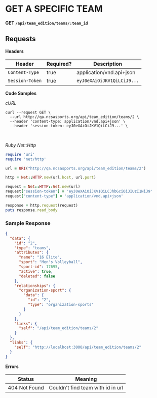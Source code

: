 # GET A SPECIFIC TEAM

**GET `/api/team_edition/teams/:team_id`**


## Requests

**Headers**

| Header          | Required? | Description                |
|-----------------|-----------|----------------------------|
| `Content-Type`  | true      | application/vnd.api+json   |
| `Session-Token` | true      | `eyJ0eXAiOiJKV1QiLCiJ9...` |


**Code Samples**

_cURL_

```shell
curl --request GET \
  --url http://qa.ncsasports.org/api/team_edition/teams/2 \
  --header 'content-type: application/vnd.api+json' \
  --header 'session-token: eyJ0eXAiOiJKV1QiLCiJ9...' \
```

<br>

_Ruby Net::Http_

```ruby
require 'uri'
require 'net/http'

url = URI("http://qa.ncsasports.org/api/team_edition/teams/2")

http = Net::HTTP.new(url.host, url.port)

request = Net::HTTP::Get.new(url)
request["session-token"] = 'eyJ0eXAiOiJKV1QiLCJhbGciOiJIUzI1NiJ9'
request["content-type"] = 'application/vnd.api+json'

response = http.request(request)
puts response.read_body
```


### Sample Response

```json
{
  "data": {
    "id": "2",
    "type": "teams",
    "attributes": {
      "name": "16 Elite",
      "sport": "Men's Volleyball",
      "sport-id": 17695,
      "active": true,
      "deleted": false
    },
    "relationships": {
      "organization-sport": {
        "data": {
          "id": "2",
          "type": "organization-sports"
        }
      }
    },
    "links": {
      "self": "/api/team_edition/teams/2"
    }
  },
  "links": {
    "self": "http://localhost:3000/api/team_edition/teams/2"
  }
}
```

**Errors**

| Status           | Meaning                           |
|------------------|-----------------------------------|
| 404 Not Found    | Couldn't find team with id in url |

